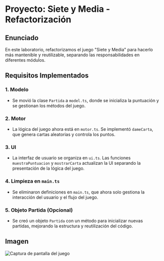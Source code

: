 # Proyecto: Siete y Media - Refactorización

## Enunciado
En este laboratorio, refactorizamos el juego "Siete y Media" para hacerlo más mantenible y reutilizable, separando las responsabilidades en diferentes módulos.

## Requisitos Implementados

### 1. Modelo
- Se movió la clase `Partida` a `model.ts`, donde se inicializa la puntuación y se gestionan los métodos del juego.

### 2. Motor
- La lógica del juego ahora está en `motor.ts`. Se implementó `dameCarta`, que genera cartas aleatorias y controla los puntos.

### 3. UI
- La interfaz de usuario se organiza en `ui.ts`. Las funciones `muestraPuntuacion` y `mostrarCarta` actualizan la UI separando la presentación de la lógica del juego.

### 4. Limpieza en `main.ts`
- Se eliminaron definiciones en `main.ts`, que ahora solo gestiona la interacción del usuario y el flujo del juego.

### 5. Objeto Partida (Opcional)
- Se creó un objeto `Partida` con un método para inicializar nuevas partidas, mejorando la estructura y reutilización del código.

## Imagen
![Captura de pantalla del juego](src/img/JS_5.png)
